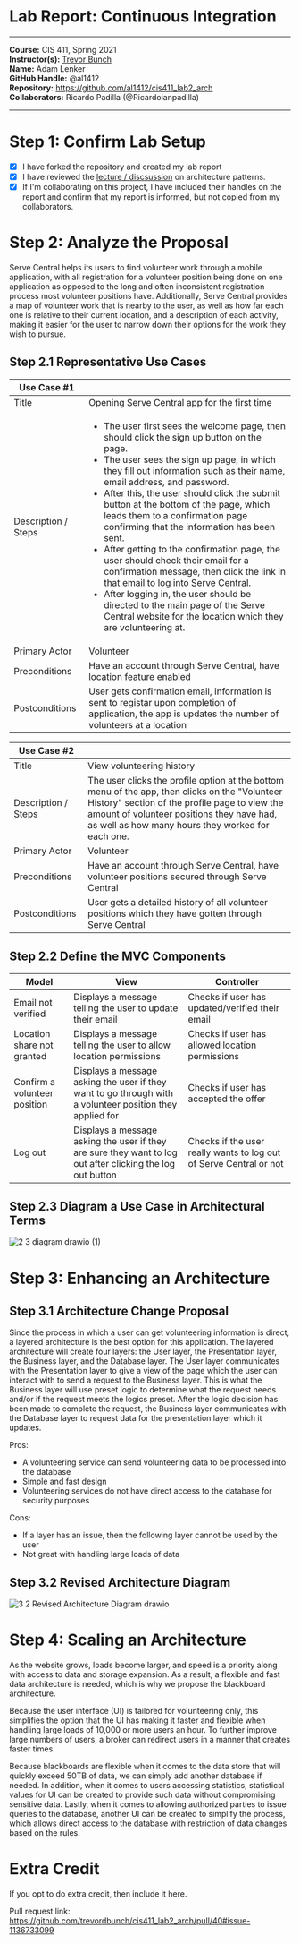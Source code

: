 # Lab Report: Continuous Integration
___
**Course:** CIS 411, Spring 2021  
**Instructor(s):** [Trevor Bunch](https://github.com/trevordbunch)  
**Name:** Adam Lenker    
**GitHub Handle:** @al1412  
**Repository:** https://github.com/al1412/cis411_lab2_arch  
**Collaborators:** Ricardo Padilla (@Ricardoianpadilla)    
___

# Step 1: Confirm Lab Setup
- [X] I have forked the repository and created my lab report
- [X] I have reviewed the [lecture / discsussion](../assets/04p1_SolutionArchitectures.pdf) on architecture patterns.
- [X] If I'm collaborating on this project, I have included their handles on the report and confirm that my report is informed, but not copied from my collaborators.

# Step 2: Analyze the Proposal
Serve Central helps its users to find volunteer work through a mobile application, with all registration for a volunteer position being done on one application as opposed to the long and often inconsistent registration process most volunteer positions have. Additionally, Serve Central provides a map of volunteer work that is nearby to the user, as well as how far each one is relative to their current location, and a description of each activity, making it easier for the user to narrow down their options for the work they wish to pursue.    

## Step 2.1 Representative Use Cases  

| Use Case #1 | |
|---|---|
| Title | Opening Serve Central app for the first time |
| Description / Steps | <ul><li> The user first sees the welcome page, then should click the sign up button on the page.</li><li> The user sees the sign up page, in which they fill out information such as their name, email address, and password. </li><li> After this, the user should click the submit button at the bottom of the page, which leads them to a confirmation page confirming that the information has been sent. </li><li> After getting to the confirmation page, the user should check their email for a confirmation message, then click the link in that email to log into Serve Central. </li><li> After logging in, the user should be directed to the main page of the Serve Central website for the location which they are volunteering at. </li></ul> |
| Primary Actor | Volunteer |
| Preconditions | Have an account through Serve Central, have location feature enabled |
| Postconditions | User gets confirmation email, information is sent to registar upon completion of application, the app is updates the number of volunteers at a location |

| Use Case #2 | |
|---|---|
| Title | View volunteering history |
| Description / Steps | The user clicks the profile option at the bottom menu of the app, then clicks on the "Volunteer History" section of the profile page to view the amount of volunteer positions they have had, as well as how many hours they worked for each one. |
| Primary Actor | Volunteer |
| Preconditions | Have an account through Serve Central, have volunteer positions secured through Serve Central |
| Postconditions | User gets a detailed history of all volunteer positions which they have gotten through Serve Central |

## Step 2.2 Define the MVC Components

| Model | View | Controller |
|---|---|---|
| Email not verified | Displays a message telling the user to update their email | Checks if user has updated/verified their email |
| Location share not granted | Displays a message telling the user to allow location permissions | Checks if user has allowed location permissions |
| Confirm a volunteer position | Displays a message asking the user if they want to go through with a volunteer position they applied for | Checks if user has accepted the offer |
| Log out | Displays a message asking the user if they are sure they want to log out after clicking the log out button | Checks if the user really wants to log out of Serve Central or not |

## Step 2.3 Diagram a Use Case in Architectural Terms
![2 3 diagram drawio (1)](https://user-images.githubusercontent.com/97567307/153784356-c4e5be6f-f658-434b-89a3-f517d591fc16.png)


# Step 3: Enhancing an Architecture

## Step 3.1 Architecture Change Proposal
Since the process in which a user can get volunteering information is direct, a layered architecture is the best option for this application. The layered architecture will create four layers: the User layer, the Presentation layer, the Business layer, and the Database layer. The User layer communicates with the Presentation layer to give a view of the page which the user can interact with to send a request to the Business layer. This is what the Business layer will use preset logic to determine what the request needs and/or if the request meets the logics preset. After the logic decision has been made to complete the request, the Business layer communicates with the Database layer to request data for the presentation layer which it updates.    

Pros:    
* A volunteering service can send volunteering data to be processed into the database    
* Simple and fast design    
* Volunteering services do not have direct access to the database for security purposes    

Cons:    
* If a layer has an issue, then the following layer cannot be used by the user     
* Not great with handling large loads of data    

## Step 3.2 Revised Architecture Diagram
![3 2 Revised Architecture Diagram drawio](https://user-images.githubusercontent.com/97567307/153790538-b6a934ab-542f-40f6-9e9b-e712ebfe6a6f.png)


# Step 4: Scaling an Architecture
As the website grows, loads become larger, and speed is a priority along with access to data and storage expansion. As a result, a flexible and fast data architecture is needed, which is why we propose the blackboard architecture.    

Because the user interface (UI) is tailored for volunteering only, this simplifies the option that the UI has making it faster and flexible when handling large loads of 10,000 or more users an hour. To further improve large numbers of users, a broker can redirect users in a manner that creates faster times.    

Because blackboards are flexible when it comes to the data store that will quickly exceed 50TB of data, we can simply add another database if needed. In addition, when it comes to users accessing statistics, statistical values for UI can be created to provide such data without compromising sensitive data. Lastly, when it comes to allowing authorized parties to issue queries to the database, another UI can be created to simplify the process, which allows direct access to the database with restriction of data changes based on the rules.    

# Extra Credit
If you opt to do extra credit, then include it here.


Pull request link: https://github.com/trevordbunch/cis411_lab2_arch/pull/40#issue-1136733099    
